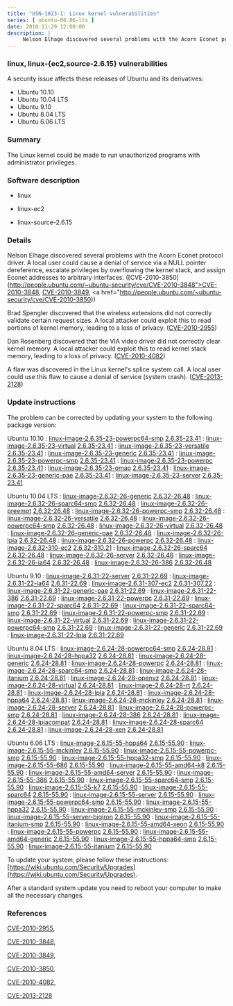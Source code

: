 ```yaml
---
title: "USN-1023-1: Linux kernel vulnerabilities"
series: [ ubuntu-06.06-lts ]
date: 2010-11-29 12:00:00
description: |
     Nelson Elhage discovered several problems with the Acorn Econet protocol driver. A local user could cause a denial of service via a NULL pointer dereference, escalate privileges by overflowing the kernel stack, and assign Econet addresses to arbitrary interfaces. ([CVE-2010-3850](http://people.ubuntu.com/~ubuntu-security/cve/CVE-2010-3848">CVE-2010-3848</a>, <a href="http://people.ubuntu.com/~ubuntu-security/cve/CVE-2010-3849">CVE-2010-3849</a>, <a href="http://people.ubuntu.com/~ubuntu-security/cve/CVE-2010-3850))
--- 
```

 
### linux, linux-{ec2,source-2.6.15} vulnerabilities

A security issue affects these releases of Ubuntu and its derivatives:

* Ubuntu 10.10
* Ubuntu 10.04 LTS
* Ubuntu 9.10
* Ubuntu 8.04 LTS
* Ubuntu 6.06 LTS

### Summary

The Linux kernel could be made to run unauthorized programs with administrator privileges.

### Software description

* linux 

* linux-ec2 

* linux-source-2.6.15 

### Details

 Nelson Elhage discovered several problems with the Acorn Econet protocol driver. A local user could cause a denial of service via a NULL pointer dereference, escalate privileges by overflowing the kernel stack, and assign Econet addresses to arbitrary interfaces. ([CVE-2010-3850](http://people.ubuntu.com/~ubuntu-security/cve/CVE-2010-3848">CVE-2010-3848</a>, <a href="http://people.ubuntu.com/~ubuntu-security/cve/CVE-2010-3849">CVE-2010-3849</a>, <a href="http://people.ubuntu.com/~ubuntu-security/cve/CVE-2010-3850))

Brad Spengler discovered that the wireless extensions did not correctly validate certain request sizes. A local attacker could exploit this to read portions of kernel memory, leading to a loss of privacy. ([CVE-2010-2955](http://people.ubuntu.com/~ubuntu-security/cve/CVE-2010-2955))

Dan Rosenberg discovered that the VIA video driver did not correctly clear kernel memory. A local attacker could exploit this to read kernel stack memory, leading to a loss of privacy. ([CVE-2010-4082](http://people.ubuntu.com/~ubuntu-security/cve/CVE-2010-4082))

A flaw was discovered in the Linux kernel&#39;s splice system call. A local user could use this flaw to cause a denial of service (system crash). ([CVE-2013-2128](http://people.ubuntu.com/~ubuntu-security/cve/CVE-2013-2128)) 

### Update instructions

The problem can be corrected by updating your system to the following package version:

Ubuntu 10.10
 : [linux-image-2.6.35-23-powerpc64-smp](https://launchpad.net/ubuntu/+source/linux) <span> [2.6.35-23.41](https://launchpad.net/ubuntu/+source/linux/2.6.35-23.41) </span> 
 : [linux-image-2.6.35-23-virtual](https://launchpad.net/ubuntu/+source/linux) <span> [2.6.35-23.41](https://launchpad.net/ubuntu/+source/linux/2.6.35-23.41) </span> 
 : [linux-image-2.6.35-23-versatile](https://launchpad.net/ubuntu/+source/linux) <span> [2.6.35-23.41](https://launchpad.net/ubuntu/+source/linux/2.6.35-23.41) </span> 
 : [linux-image-2.6.35-23-generic](https://launchpad.net/ubuntu/+source/linux) <span> [2.6.35-23.41](https://launchpad.net/ubuntu/+source/linux/2.6.35-23.41) </span> 
 : [linux-image-2.6.35-23-powerpc-smp](https://launchpad.net/ubuntu/+source/linux) <span> [2.6.35-23.41](https://launchpad.net/ubuntu/+source/linux/2.6.35-23.41) </span> 
 : [linux-image-2.6.35-23-powerpc](https://launchpad.net/ubuntu/+source/linux) <span> [2.6.35-23.41](https://launchpad.net/ubuntu/+source/linux/2.6.35-23.41) </span> 
 : [linux-image-2.6.35-23-omap](https://launchpad.net/ubuntu/+source/linux) <span> [2.6.35-23.41](https://launchpad.net/ubuntu/+source/linux/2.6.35-23.41) </span> 
 : [linux-image-2.6.35-23-generic-pae](https://launchpad.net/ubuntu/+source/linux) <span> [2.6.35-23.41](https://launchpad.net/ubuntu/+source/linux/2.6.35-23.41) </span> 
 : [linux-image-2.6.35-23-server](https://launchpad.net/ubuntu/+source/linux) <span> [2.6.35-23.41](https://launchpad.net/ubuntu/+source/linux/2.6.35-23.41) </span> 

Ubuntu 10.04 LTS
 : [linux-image-2.6.32-26-generic](https://launchpad.net/ubuntu/+source/linux) <span> [2.6.32-26.48](https://launchpad.net/ubuntu/+source/linux/2.6.32-26.48) </span> 
 : [linux-image-2.6.32-26-sparc64-smp](https://launchpad.net/ubuntu/+source/linux) <span> [2.6.32-26.48](https://launchpad.net/ubuntu/+source/linux/2.6.32-26.48) </span> 
 : [linux-image-2.6.32-26-preempt](https://launchpad.net/ubuntu/+source/linux) <span> [2.6.32-26.48](https://launchpad.net/ubuntu/+source/linux/2.6.32-26.48) </span> 
 : [linux-image-2.6.32-26-powerpc-smp](https://launchpad.net/ubuntu/+source/linux) <span> [2.6.32-26.48](https://launchpad.net/ubuntu/+source/linux/2.6.32-26.48) </span> 
 : [linux-image-2.6.32-26-versatile](https://launchpad.net/ubuntu/+source/linux) <span> [2.6.32-26.48](https://launchpad.net/ubuntu/+source/linux/2.6.32-26.48) </span> 
 : [linux-image-2.6.32-26-powerpc64-smp](https://launchpad.net/ubuntu/+source/linux) <span> [2.6.32-26.48](https://launchpad.net/ubuntu/+source/linux/2.6.32-26.48) </span> 
 : [linux-image-2.6.32-26-virtual](https://launchpad.net/ubuntu/+source/linux) <span> [2.6.32-26.48](https://launchpad.net/ubuntu/+source/linux/2.6.32-26.48) </span> 
 : [linux-image-2.6.32-26-generic-pae](https://launchpad.net/ubuntu/+source/linux) <span> [2.6.32-26.48](https://launchpad.net/ubuntu/+source/linux/2.6.32-26.48) </span> 
 : [linux-image-2.6.32-26-lpia](https://launchpad.net/ubuntu/+source/linux) <span> [2.6.32-26.48](https://launchpad.net/ubuntu/+source/linux/2.6.32-26.48) </span> 
 : [linux-image-2.6.32-26-powerpc](https://launchpad.net/ubuntu/+source/linux) <span> [2.6.32-26.48](https://launchpad.net/ubuntu/+source/linux/2.6.32-26.48) </span> 
 : [linux-image-2.6.32-310-ec2](https://launchpad.net/ubuntu/+source/linux-ec2) <span> [2.6.32-310.21](https://launchpad.net/ubuntu/+source/linux-ec2/2.6.32-310.21) </span> 
 : [linux-image-2.6.32-26-sparc64](https://launchpad.net/ubuntu/+source/linux) <span> [2.6.32-26.48](https://launchpad.net/ubuntu/+source/linux/2.6.32-26.48) </span> 
 : [linux-image-2.6.32-26-server](https://launchpad.net/ubuntu/+source/linux) <span> [2.6.32-26.48](https://launchpad.net/ubuntu/+source/linux/2.6.32-26.48) </span> 
 : [linux-image-2.6.32-26-ia64](https://launchpad.net/ubuntu/+source/linux) <span> [2.6.32-26.48](https://launchpad.net/ubuntu/+source/linux/2.6.32-26.48) </span> 
 : [linux-image-2.6.32-26-386](https://launchpad.net/ubuntu/+source/linux) <span> [2.6.32-26.48](https://launchpad.net/ubuntu/+source/linux/2.6.32-26.48) </span> 

Ubuntu 9.10
 : [linux-image-2.6.31-22-server](https://launchpad.net/ubuntu/+source/linux) <span> [2.6.31-22.69](https://launchpad.net/ubuntu/+source/linux/2.6.31-22.69) </span> 
 : [linux-image-2.6.31-22-ia64](https://launchpad.net/ubuntu/+source/linux) <span> [2.6.31-22.69](https://launchpad.net/ubuntu/+source/linux/2.6.31-22.69) </span> 
 : [linux-image-2.6.31-307-ec2](https://launchpad.net/ubuntu/+source/linux-ec2) <span> [2.6.31-307.22](https://launchpad.net/ubuntu/+source/linux-ec2/2.6.31-307.22) </span> 
 : [linux-image-2.6.31-22-generic-pae](https://launchpad.net/ubuntu/+source/linux) <span> [2.6.31-22.69](https://launchpad.net/ubuntu/+source/linux/2.6.31-22.69) </span> 
 : [linux-image-2.6.31-22-386](https://launchpad.net/ubuntu/+source/linux) <span> [2.6.31-22.69](https://launchpad.net/ubuntu/+source/linux/2.6.31-22.69) </span> 
 : [linux-image-2.6.31-22-powerpc](https://launchpad.net/ubuntu/+source/linux) <span> [2.6.31-22.69](https://launchpad.net/ubuntu/+source/linux/2.6.31-22.69) </span> 
 : [linux-image-2.6.31-22-sparc64](https://launchpad.net/ubuntu/+source/linux) <span> [2.6.31-22.69](https://launchpad.net/ubuntu/+source/linux/2.6.31-22.69) </span> 
 : [linux-image-2.6.31-22-sparc64-smp](https://launchpad.net/ubuntu/+source/linux) <span> [2.6.31-22.69](https://launchpad.net/ubuntu/+source/linux/2.6.31-22.69) </span> 
 : [linux-image-2.6.31-22-powerpc-smp](https://launchpad.net/ubuntu/+source/linux) <span> [2.6.31-22.69](https://launchpad.net/ubuntu/+source/linux/2.6.31-22.69) </span> 
 : [linux-image-2.6.31-22-virtual](https://launchpad.net/ubuntu/+source/linux) <span> [2.6.31-22.69](https://launchpad.net/ubuntu/+source/linux/2.6.31-22.69) </span> 
 : [linux-image-2.6.31-22-powerpc64-smp](https://launchpad.net/ubuntu/+source/linux) <span> [2.6.31-22.69](https://launchpad.net/ubuntu/+source/linux/2.6.31-22.69) </span> 
 : [linux-image-2.6.31-22-generic](https://launchpad.net/ubuntu/+source/linux) <span> [2.6.31-22.69](https://launchpad.net/ubuntu/+source/linux/2.6.31-22.69) </span> 
 : [linux-image-2.6.31-22-lpia](https://launchpad.net/ubuntu/+source/linux) <span> [2.6.31-22.69](https://launchpad.net/ubuntu/+source/linux/2.6.31-22.69) </span> 

Ubuntu 8.04 LTS
 : [linux-image-2.6.24-28-powerpc64-smp](https://launchpad.net/ubuntu/+source/linux) <span> [2.6.24-28.81](https://launchpad.net/ubuntu/+source/linux/2.6.24-28.81) </span> 
 : [linux-image-2.6.24-28-hppa32](https://launchpad.net/ubuntu/+source/linux) <span> [2.6.24-28.81](https://launchpad.net/ubuntu/+source/linux/2.6.24-28.81) </span> 
 : [linux-image-2.6.24-28-generic](https://launchpad.net/ubuntu/+source/linux) <span> [2.6.24-28.81](https://launchpad.net/ubuntu/+source/linux/2.6.24-28.81) </span> 
 : [linux-image-2.6.24-28-powerpc](https://launchpad.net/ubuntu/+source/linux) <span> [2.6.24-28.81](https://launchpad.net/ubuntu/+source/linux/2.6.24-28.81) </span> 
 : [linux-image-2.6.24-28-sparc64-smp](https://launchpad.net/ubuntu/+source/linux) <span> [2.6.24-28.81](https://launchpad.net/ubuntu/+source/linux/2.6.24-28.81) </span> 
 : [linux-image-2.6.24-28-itanium](https://launchpad.net/ubuntu/+source/linux) <span> [2.6.24-28.81](https://launchpad.net/ubuntu/+source/linux/2.6.24-28.81) </span> 
 : [linux-image-2.6.24-28-openvz](https://launchpad.net/ubuntu/+source/linux) <span> [2.6.24-28.81](https://launchpad.net/ubuntu/+source/linux/2.6.24-28.81) </span> 
 : [linux-image-2.6.24-28-virtual](https://launchpad.net/ubuntu/+source/linux) <span> [2.6.24-28.81](https://launchpad.net/ubuntu/+source/linux/2.6.24-28.81) </span> 
 : [linux-image-2.6.24-28-rt](https://launchpad.net/ubuntu/+source/linux) <span> [2.6.24-28.81](https://launchpad.net/ubuntu/+source/linux/2.6.24-28.81) </span> 
 : [linux-image-2.6.24-28-lpia](https://launchpad.net/ubuntu/+source/linux) <span> [2.6.24-28.81](https://launchpad.net/ubuntu/+source/linux/2.6.24-28.81) </span> 
 : [linux-image-2.6.24-28-hppa64](https://launchpad.net/ubuntu/+source/linux) <span> [2.6.24-28.81](https://launchpad.net/ubuntu/+source/linux/2.6.24-28.81) </span> 
 : [linux-image-2.6.24-28-mckinley](https://launchpad.net/ubuntu/+source/linux) <span> [2.6.24-28.81](https://launchpad.net/ubuntu/+source/linux/2.6.24-28.81) </span> 
 : [linux-image-2.6.24-28-server](https://launchpad.net/ubuntu/+source/linux) <span> [2.6.24-28.81](https://launchpad.net/ubuntu/+source/linux/2.6.24-28.81) </span> 
 : [linux-image-2.6.24-28-powerpc-smp](https://launchpad.net/ubuntu/+source/linux) <span> [2.6.24-28.81](https://launchpad.net/ubuntu/+source/linux/2.6.24-28.81) </span> 
 : [linux-image-2.6.24-28-386](https://launchpad.net/ubuntu/+source/linux) <span> [2.6.24-28.81](https://launchpad.net/ubuntu/+source/linux/2.6.24-28.81) </span> 
 : [linux-image-2.6.24-28-lpiacompat](https://launchpad.net/ubuntu/+source/linux) <span> [2.6.24-28.81](https://launchpad.net/ubuntu/+source/linux/2.6.24-28.81) </span> 
 : [linux-image-2.6.24-28-sparc64](https://launchpad.net/ubuntu/+source/linux) <span> [2.6.24-28.81](https://launchpad.net/ubuntu/+source/linux/2.6.24-28.81) </span> 
 : [linux-image-2.6.24-28-xen](https://launchpad.net/ubuntu/+source/linux) <span> [2.6.24-28.81](https://launchpad.net/ubuntu/+source/linux/2.6.24-28.81) </span> 

Ubuntu 6.06 LTS
 : [linux-image-2.6.15-55-hppa64](https://launchpad.net/ubuntu/+source/linux-source-2.6.15) <span> [2.6.15-55.90](https://launchpad.net/ubuntu/+source/linux-source-2.6.15/2.6.15-55.90) </span> 
 : [linux-image-2.6.15-55-mckinley](https://launchpad.net/ubuntu/+source/linux-source-2.6.15) <span> [2.6.15-55.90](https://launchpad.net/ubuntu/+source/linux-source-2.6.15/2.6.15-55.90) </span> 
 : [linux-image-2.6.15-55-powerpc-smp](https://launchpad.net/ubuntu/+source/linux-source-2.6.15) <span> [2.6.15-55.90](https://launchpad.net/ubuntu/+source/linux-source-2.6.15/2.6.15-55.90) </span> 
 : [linux-image-2.6.15-55-hppa32-smp](https://launchpad.net/ubuntu/+source/linux-source-2.6.15) <span> [2.6.15-55.90](https://launchpad.net/ubuntu/+source/linux-source-2.6.15/2.6.15-55.90) </span> 
 : [linux-image-2.6.15-55-686](https://launchpad.net/ubuntu/+source/linux-source-2.6.15) <span> [2.6.15-55.90](https://launchpad.net/ubuntu/+source/linux-source-2.6.15/2.6.15-55.90) </span> 
 : [linux-image-2.6.15-55-amd64-k8](https://launchpad.net/ubuntu/+source/linux-source-2.6.15) <span> [2.6.15-55.90](https://launchpad.net/ubuntu/+source/linux-source-2.6.15/2.6.15-55.90) </span> 
 : [linux-image-2.6.15-55-amd64-server](https://launchpad.net/ubuntu/+source/linux-source-2.6.15) <span> [2.6.15-55.90](https://launchpad.net/ubuntu/+source/linux-source-2.6.15/2.6.15-55.90) </span> 
 : [linux-image-2.6.15-55-386](https://launchpad.net/ubuntu/+source/linux-source-2.6.15) <span> [2.6.15-55.90](https://launchpad.net/ubuntu/+source/linux-source-2.6.15/2.6.15-55.90) </span> 
 : [linux-image-2.6.15-55-sparc64-smp](https://launchpad.net/ubuntu/+source/linux-source-2.6.15) <span> [2.6.15-55.90](https://launchpad.net/ubuntu/+source/linux-source-2.6.15/2.6.15-55.90) </span> 
 : [linux-image-2.6.15-55-k7](https://launchpad.net/ubuntu/+source/linux-source-2.6.15) <span> [2.6.15-55.90](https://launchpad.net/ubuntu/+source/linux-source-2.6.15/2.6.15-55.90) </span> 
 : [linux-image-2.6.15-55-sparc64](https://launchpad.net/ubuntu/+source/linux-source-2.6.15) <span> [2.6.15-55.90](https://launchpad.net/ubuntu/+source/linux-source-2.6.15/2.6.15-55.90) </span> 
 : [linux-image-2.6.15-55-server](https://launchpad.net/ubuntu/+source/linux-source-2.6.15) <span> [2.6.15-55.90](https://launchpad.net/ubuntu/+source/linux-source-2.6.15/2.6.15-55.90) </span> 
 : [linux-image-2.6.15-55-powerpc64-smp](https://launchpad.net/ubuntu/+source/linux-source-2.6.15) <span> [2.6.15-55.90](https://launchpad.net/ubuntu/+source/linux-source-2.6.15/2.6.15-55.90) </span> 
 : [linux-image-2.6.15-55-hppa32](https://launchpad.net/ubuntu/+source/linux-source-2.6.15) <span> [2.6.15-55.90](https://launchpad.net/ubuntu/+source/linux-source-2.6.15/2.6.15-55.90) </span> 
 : [linux-image-2.6.15-55-mckinley-smp](https://launchpad.net/ubuntu/+source/linux-source-2.6.15) <span> [2.6.15-55.90](https://launchpad.net/ubuntu/+source/linux-source-2.6.15/2.6.15-55.90) </span> 
 : [linux-image-2.6.15-55-server-bigiron](https://launchpad.net/ubuntu/+source/linux-source-2.6.15) <span> [2.6.15-55.90](https://launchpad.net/ubuntu/+source/linux-source-2.6.15/2.6.15-55.90) </span> 
 : [linux-image-2.6.15-55-itanium-smp](https://launchpad.net/ubuntu/+source/linux-source-2.6.15) <span> [2.6.15-55.90](https://launchpad.net/ubuntu/+source/linux-source-2.6.15/2.6.15-55.90) </span> 
 : [linux-image-2.6.15-55-amd64-xeon](https://launchpad.net/ubuntu/+source/linux-source-2.6.15) <span> [2.6.15-55.90](https://launchpad.net/ubuntu/+source/linux-source-2.6.15/2.6.15-55.90) </span> 
 : [linux-image-2.6.15-55-powerpc](https://launchpad.net/ubuntu/+source/linux-source-2.6.15) <span> [2.6.15-55.90](https://launchpad.net/ubuntu/+source/linux-source-2.6.15/2.6.15-55.90) </span> 
 : [linux-image-2.6.15-55-amd64-generic](https://launchpad.net/ubuntu/+source/linux-source-2.6.15) <span> [2.6.15-55.90](https://launchpad.net/ubuntu/+source/linux-source-2.6.15/2.6.15-55.90) </span> 
 : [linux-image-2.6.15-55-hppa64-smp](https://launchpad.net/ubuntu/+source/linux-source-2.6.15) <span> [2.6.15-55.90](https://launchpad.net/ubuntu/+source/linux-source-2.6.15/2.6.15-55.90) </span> 
 : [linux-image-2.6.15-55-itanium](https://launchpad.net/ubuntu/+source/linux-source-2.6.15) <span> [2.6.15-55.90](https://launchpad.net/ubuntu/+source/linux-source-2.6.15/2.6.15-55.90) </span> 

To update your system, please follow these instructions: [https://wiki.ubuntu.com/Security/Upgrades](https://wiki.ubuntu.com/Security/Upgrades).

After a standard system update you need to reboot your computer to make all the necessary changes. 

### References

 [CVE-2010-2955](http://people.ubuntu.com/~ubuntu-security/cve/CVE-2010-2955), 

 [CVE-2010-3848](http://people.ubuntu.com/~ubuntu-security/cve/CVE-2010-3848), 

 [CVE-2010-3849](http://people.ubuntu.com/~ubuntu-security/cve/CVE-2010-3849), 

 [CVE-2010-3850](http://people.ubuntu.com/~ubuntu-security/cve/CVE-2010-3850), 

 [CVE-2010-4082](http://people.ubuntu.com/~ubuntu-security/cve/CVE-2010-4082), 

 [CVE-2013-2128](http://people.ubuntu.com/~ubuntu-security/cve/CVE-2013-2128)
 
